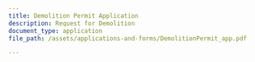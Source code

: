 ```yaml
---
title: Demolition Permit Application
description: Request for Demolition
document_type: application
file_path: /assets/applications-and-forms/DemolitionPermit_app.pdf

---
```

